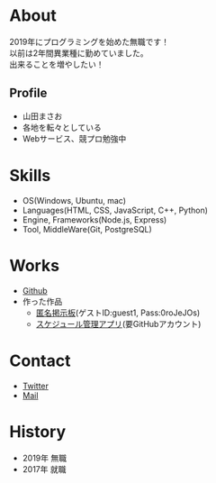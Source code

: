 # About

2019年にプログラミングを始めた無職です！  
以前は2年間異業種に勤めていました。  
出来ることを増やしたい！

## Profile
- 山田まさお
- 各地を転々としている
- Webサービス、競プロ勉強中

# Skills
- OS(Windows, Ubuntu, mac)
- Languages(HTML, CSS, JavaScript, C++, Python)
- Engine, Frameworks(Node.js, Express)
- Tool, MiddleWare(Git, PostgreSQL)

# Works
- [Github](https://github.com/masaoyamada)
- 作った作品
  - [匿名掲示板](https://quiet-everglades-46274.herokuapp.com/)(ゲストID:guest1, Pass:0roJeJOs)
  - [スケジュール管理アプリ](https://mighty-shore-05332.herokuapp.com/)(要GitHubアカウント)

# Contact
- [Twitter](https://twitter.com/masaoyamad)
- [Mail](mailto:nagashima775@gmail.com)

# History
- 2019年 無職
- 2017年 就職
